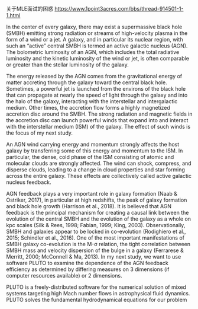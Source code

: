 关于MLE面试的困惑    https://www.1point3acres.com/bbs/thread-914501-1-1.html

In the center of every galaxy, there may exist a supermassive black hole (SMBH) emitting strong radiation or streams of high-velocity plasma in the form of a wind or a jet. A galaxy, and in particular its nuclear region, with such an “active” central SMBH is termed an active galactic nucleus (AGN). The bolometric luminosity of an AGN, which includes the total radiative luminosity and the kinetic luminosity of the wind or jet, is often comparable or greater than the stellar luminosity of the galaxy.

The energy released by the AGN comes from the gravitational energy of matter accreting
through the galaxy toward the central black hole. Sometimes, a powerful jet is launched from
the environs of the black hole that can propagate at nearly the speed of light through the galaxy
and into the halo of the galaxy, interacting with the interstellar and intergalactic medium.
Other times, the accretion flow forms a highly magnetized accretion disc around the SMBH.
The strong radiation and magnetic fields in the accretion disc can launch powerful winds that
expand into and interact with the interstellar medium (ISM) of the galaxy. The effect of such winds is the focus of my next study.

An AGN wind carrying energy and momentum strongly affects the host galaxy by transferring
some of this energy and momentum to the ISM. In particular, the dense, cold phase of the ISM
consisting of atomic and molecular clouds are strongly affected. The wind can shock, compress,
and disperse clouds, leading to a change in cloud properties and star forming across the entire
galaxy. These effects are collectively called active galactic nucleus feedback.

AGN feedback plays a very important role in galaxy formation (Naab & Ostriker, 2017), in particular at high redshifts, the peak of galaxy formation and black hole growth (Harrison
et al., 2018). It is believed that AGN feedback is the principal mechanism for creating a causal
link between the evolution of the central SMBH and the evolution of the galaxy as a whole on
kpc scales (Silk & Rees, 1998; Fabian, 1999; King, 2003). Observationally, SMBH and galaxies
appear to be locked in co-evolution (Rodighiero et al., 2015; Schindler et al., 2016). One of
the most important manifestations of SMBH galaxy co-evolution is the M-σ relation, the tight
correlation between SMBH mass and velocity dispersion of the bulge in a galaxy (Ferrarese &
Merritt, 2000; McConnell & Ma, 2013). 
In my next study, we want to use software PLUTO to examine the dependence of the AGN feedback efficiency as determined by differing measures on 3 dimensions (if computer resources available) or 2 dimensions.

PLUTO is a freely-distributed software for the numerical solution of mixed systems targeting
high Mach number flows in astrophysical fluid dynamics. PLUTO solves the fundamental hydrodynamical equations for our problem
